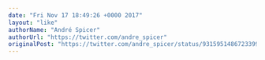 ```yaml
---
date: "Fri Nov 17 18:49:26 +0000 2017"
layout: "like"
authorName: "André Spicer"
authorUrl: "https://twitter.com/andre_spicer"
originalPost: "https://twitter.com/andre_spicer/status/931595148672339968"
---
```

